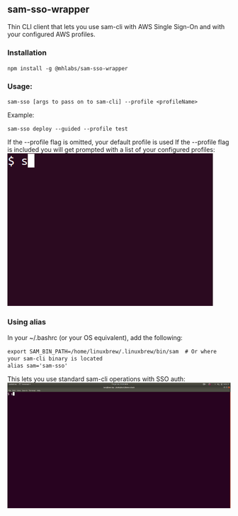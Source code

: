 ## sam-sso-wrapper

Thin CLI client that lets you use sam-cli with AWS Single Sign-On and with your configured AWS profiles.

### Installation
`npm install -g @mhlabs/sam-sso-wrapper`

### Usage:
```
sam-sso [args to pass on to sam-cli] --profile <profileName> 
```

Example:
```
sam-sso deploy --guided --profile test 
``` 

If the --profile flag is omitted, your default profile is used
If the --profile flag is included you will get prompted with a list of your configured profiles:
![Demo](https://raw.githubusercontent.com/mhlabs/sam-sso-wrapper/master/images/example-profiles.gif)

### Using alias
In your ~/.bashrc (or your OS equivalent), add the following:
```
export SAM_BIN_PATH=/home/linuxbrew/.linuxbrew/bin/sam  # Or where your sam-cli binary is located
alias sam='sam-sso'
```

This lets you use standard sam-cli operations with SSO auth:
![Demo](https://raw.githubusercontent.com/mhlabs/sam-sso-wrapper/master/images/example-alias.gif)


